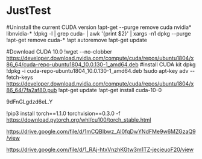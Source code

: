 # JustTest

#Uninstall the current CUDA version
!apt-get --purge remove cuda nvidia* libnvidia-*
!dpkg -l | grep cuda- | awk '{print $2}' | xargs -n1 dpkg --purge
!apt-get remove cuda-*
!apt autoremove
!apt-get update


#Download CUDA 10.0
!wget  --no-clobber https://developer.download.nvidia.com/compute/cuda/repos/ubuntu1804/x86_64/cuda-repo-ubuntu1804_10.0.130-1_amd64.deb
#install CUDA kit dpkg
!dpkg -i cuda-repo-ubuntu1804_10.0.130-1_amd64.deb
!sudo apt-key adv --fetch-keys https://developer.download.nvidia.com/compute/cuda/repos/ubuntu1804/x86_64/7fa2af80.pub
!apt-get update
!apt-get install cuda-10-0


9dFnGLgdzd6eL.Y

!pip3 install torch==1.1.0 torchvision==0.3.0 -f https://download.pytorch.org/whl/cu100/torch_stable.html



https://drive.google.com/file/d/1mCQBIbwz_AI0fqDwYNdFMe9w6MZGzaQ9/view

https://drive.google.com/file/d/1_RAj-htxVnzhKGtw3m1TZ-jecieuoF20/view

